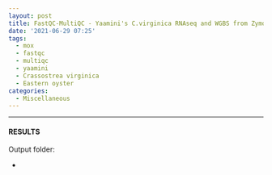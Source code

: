 ```yaml
---
layout: post
title: FastQC-MultiQC - Yaamini's C.virginica RNAseq and WGBS from ZymoResearch on Mox
date: '2021-06-29 07:25'
tags: 
  - mox
  - fastqc
  - multiqc
  - yaamini
  - Crassostrea virginica
  - Eastern oyster
categories: 
  - Miscellaneous
---
```




---

#### RESULTS

Output folder:

- []()

